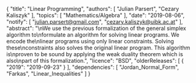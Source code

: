 {
    "title": "Linear Programming",
    "authors": [
        "Julian Parsert",
        "Cezary Kaliszyk"
    ],
    "topics": [
        "Mathematics/Algebra"
    ],
    "date": "2019-08-06",
    "notify": [
        "julian.parsert@gmail.com",
        "cezary.kaliszyk@uibk.ac.at"
    ],
    "abstract": "\nWe use the previous formalization of the general simplex algorithm to\nformulate an algorithm for solving linear programs. We encode the\nlinear programs using only linear constraints. Solving these\nconstraints also solves the original linear program. This algorithm is\nproven to be sound by applying the weak duality theorem which is also\npart of this formalization.",
    "licence": "BSD",
    "olderReleases": [
        {
            "2019": "2019-09-23"
        }
    ],
    "dependencies": [
        "Jordan_Normal_Form",
        "Farkas",
        "Linear_Inequalities"
    ]
}
